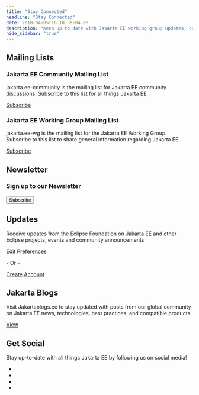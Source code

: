 ```yaml
---
title: "Stay Connected"
headline: "Stay Connected" 
date: 2018-04-05T16:10:38-04:00
description: "Keep up to date with Jakarta EE working group updates, community news and announcement."
hide_sidebar: "true"
---
```

<h2 class="text-center heading-line"><span>Mailing Lists</span></h2>

<div class="row text-center">
  <div class="col-sm-12">
    <h3>Jakarta EE Community Mailing List</h3>
    <p>jakarta.ee-community is the mailing list for Jakarta EE community discussions. Subscribe to this list for all things Jakarta EE</p>
    <p>
      <a class="btn btn-primary btn-lg" href="https://accounts.eclipse.org/mailing-list/jakarta.ee-community">Subscribe</a>
    </p>
  </div>
  <div class="col-sm-12">
    <h3>Jakarta EE Working Group Mailing List</h3>
    <p>jakarta.ee-wg is the mailing list for the Jakarta EE Working Group. Subscribe to this list to share general information regarding Jakarta EE</p>
    <p><a class="btn btn-primary btn-lg" href="https://accounts.eclipse.org/mailing-list/jakarta.ee-wg">Subscribe</a>
    </p>
  </div>
</div>
<div class="row text-center margin-top-30">
  <div class="col-md-18 col-md-offset-3">
    <h2 class="text-center heading-line">
      <span>Newsletter</span>
    </h2>     
    <h3>Sign up to our Newsletter</h3>
    <form action="https://eclipsecon.us6.list-manage.com/subscribe/post" method="post" target="_blank">
      <div class="form-group col-md-12 col-md-offset-6 text-center">
       <input type="hidden" name="u" value="eaf9e1f06f194eadc66788a85">
       <input type="hidden" name="id" value="98ae69e304">
      </div>
      <div class="col-md-24">
        <input type="submit" value="Subscribe" name="subscribe" class="button btn btn-primary btn-lg">
      </div>
    </form>
  </div>
</div>
<div class="row text-center margin-top-50 margin-bottom-30">
  <div class="col-md-18 col-md-offset-3">
    <h2 class="text-center heading-line">
      <span>Updates</span>
    </h2>
    <p>Receive updates from the Eclipse Foundation on Jakarta EE and other Eclipse projects, events and community announcements</p>
    <p><a class="btn btn-primary btn-lg" href="https://accounts.eclipse.org/user/edit#open_tab_privacy"> Edit Preferences</a></p>
    <p>- Or -</p>
    <p> <a class="" href="https://accounts.eclipse.org/user/register">Create Account</a></p>
  </div>
</div>

<div class="row text-center margin-bottom-30">
  <div class="col-md-18 col-md-offset-3">
    <h2 class="text-center heading-line">
      <span>Jakarta Blogs</span>
    </h2>
    <p>Visit Jakartablogs.ee to stay updated with posts from our global community on Jakarta EE news, technologies, best practices, and compatible products.</p>
    <p><a class="btn btn-primary btn-lg" href="https://jakartablogs.ee">View</a></p>
  </div>
</div>

<div class="row text-center margin-bottom-30">
  <div class="col-md-18 col-md-offset-3">
    <h2 class="text-center heading-line"><span>Get Social</span></h2>
    <p>Stay up-to-date with all things Jakarta EE by following us on social media!</p>
		<ul class="list-inline big">
		  <li>
		    <a class="social-media-link fa-stack fa-lg" href="https://twitter.com/JakartaEE">
			    <i class="fa fa-circle-thin fa-stack-2x"></i>
			    <i class="fa fa-twitter fa-stack-1x"></i>
		    </a>
		  </li>
		  <li>
		    <a class="social-media-link fa-stack fa-lg" href="https://www.facebook.com/JakartaEE">
			    <i class="fa fa-circle-thin fa-stack-2x"></i>
			    <i class="fa fa-facebook fa-stack-1x"></i>
		    </a>
		  </li>
		  <li>
		    <a class="social-media-link fa-stack fa-lg" href="https://www.youtube.com/user/EclipseFdn">
			    <i class="fa fa-circle-thin fa-stack-2x"></i>
			    <i class="fa fa-youtube fa-stack-1x"></i>
		    </a>
		  </li>
		  <li>
		    <a class="social-media-link fa-stack fa-lg" href="https://www.linkedin.com/groups/13597511/">
		    <i class="fa fa-circle-thin fa-stack-2x"></i>
		    <i class="fa fa-linkedin fa-stack-1x"></i>
		    </a>
		  </li>
		</ul>
	</div>
</div>

